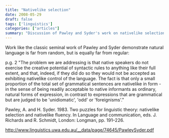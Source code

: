 ```yaml
---
title: "Nativelike selection"
date: 2008-05-29
draft: false
tags: ['linguistics']
categories: ["articles"]
summary: "Discussion of Pawley and Syder's work on nativelike selection - how native speakers don't use the full creative potential of grammar."
---
```


Work like the classic seminal work of Pawley and Syder demonstrate natural language is far from random, but is equally far from regular:

p.g. 2
"The problem we are addressing is that native speakers do not
exercise the creative potential of syntactic rules to anything like
their full extent, and that, indeed, if they did do so they would
not be accepted as exhibiting nativelike control of the language.
The fact is that only a small proportion of the total set of grammatical
sentences are nativelike in form - in the sense of being
readily acceptable to native informants as ordinary, natural forms
of expression, in contrast to expressions that are grammatical but
are judged to be 'unidiomatic', 'odd' or 'foreignisms'."

Pawley, A. and H. Syder. 1983. Two puzzles for linguistic theory: nativelike selection and nativelike fluency. In Language and communication, eds. J. Richards and R. Schmidt, London: Longman, pp. 191–226.

http://www.linguistics.uwa.edu.au/__data/page/74645/PawleySyder.pdf